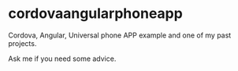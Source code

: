 # cordovaangularphoneapp

Cordova, Angular, Universal phone APP example and one of my past projects.

Ask me if you need some advice.
